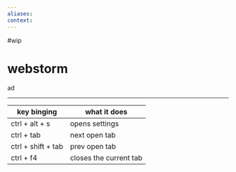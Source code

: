 ```yaml
---
aliases:
context:
---
```


#wip

# webstorm

ad

---
| key binging | what it does |
| ---------- | -------------|
| ctrl + alt + s | opens settings |
| ctrl + tab | next open tab |
| ctrl + shift + tab | prev open tab |
| ctrl + f4 | closes the current tab |